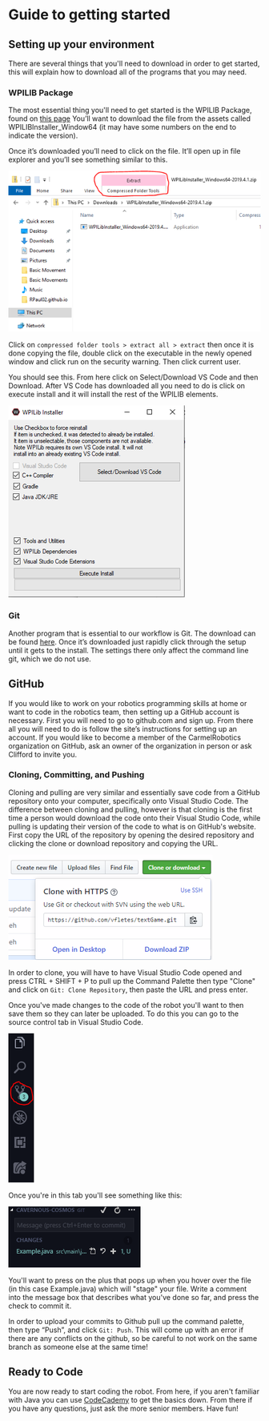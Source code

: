 # Guide to getting started

## Setting up your environment

There are several things that you'll need to download in order to get started, this will explain how to download all of the programs that you may need.

### WPILIB Package

The most essential thing you'll need to get started is the WPILIB Package, found on [this page](https://github.com/wpilibsuite/allwpilib/releases) You’ll want to download the file from the assets called WPILIBInstaller_Window64 (it may have some numbers on the end to indicate the version).

Once it’s downloaded you’ll need to click on the file. It’ll open up in file explorer and you’ll see something similar to this.

![](./pics/wpilib_zip1.png)

Click on `compressed folder tools > extract all > extract` then once it is done copying the file, double click on the executable in the newly opened window and click run on the security warning. Then click current user.

You should see this. From here click on Select/Download VS Code and then Download. After VS Code has downloaded all you need to do is click on execute install and it will install the rest of the WPILIB elements.

![](./pics/wpi_installer.PNG)

### Git

Another program that is essential to our workflow is Git. The download can be found [here](https://git-scm.com/download/win). Once it’s downloaded just rapidly click through the setup until it gets to the install. The settings there only affect the command line git, which we do not use.

## GitHub
If you would like to work on your robotics programming skills at home or want to code in the robotics team, then setting up a GitHub account is necessary. First you will need to go to github.com and sign up. From there all you will need to do is follow the site’s instructions for setting up an account. If you would like to become a member of the CarmelRobotics organization on GitHub, ask an owner of the organization in person or ask Clifford to invite you.

### Cloning, Committing, and Pushing
Cloning and pulling are very similar and essentially save code from a GitHub repository onto your computer, specifically onto Visual Studio Code. The difference between cloning and pulling, however is that cloning is the first time a person would download the code onto their Visual Studio Code, while pulling is updating their version of the code to what is on GitHub's website. First copy the URL of the repository by opening the desired repository and clicking the clone or download repository and copying the URL. 

![](./pics/clone.PNG)

In order to clone, you will have to have Visual Studio Code opened and press CTRL + SHIFT + P to pull up the Command Palette then type "Clone" and click on `Git: Clone Repository`, then paste the URL and press enter.

Once you've made changes to the code of the robot you'll want to then save them so they can later be uploaded. To do this you can go to the source control tab in Visual Studio Code.

![](./pics/versionControlCapture.PNG)

Once you're in this tab you'll see something like this:

![](./pics/gitTab.PNG)

You'll want to press on the plus that pops up when you hover over the file (in this case Example.java) which will "stage" your file. Write a comment into the message box that describes what you've done so far, and press the check to commit it.

In order to upload your commits to Github pull up the command palette, then type “Push”, and click `Git: Push`. This will come up with an error if there are any conflicts on the github, so be careful to not work on the same branch as someone else at the same time!



## Ready to Code
You are now ready to start coding the robot. From here, if you aren't familiar with Java you can use [CodeCademy](https://www.codecademy.com/learn/learn-java) to get the basics down. From there if you have any questions, just ask the more senior members. Have fun!
